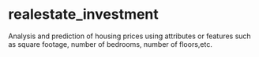 # realestate_investment

Analysis and prediction of housing prices using attributes or features such as square footage, number of bedrooms, number of floors,etc.
